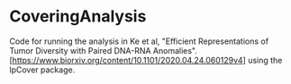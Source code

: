 # CoveringAnalysis

Code for running the analysis in Ke et al, "Efficient Representations of Tumor Diversity with Paired DNA-RNA Anomalies". [https://www.biorxiv.org/content/10.1101/2020.04.24.060129v4] using the lpCover package.
